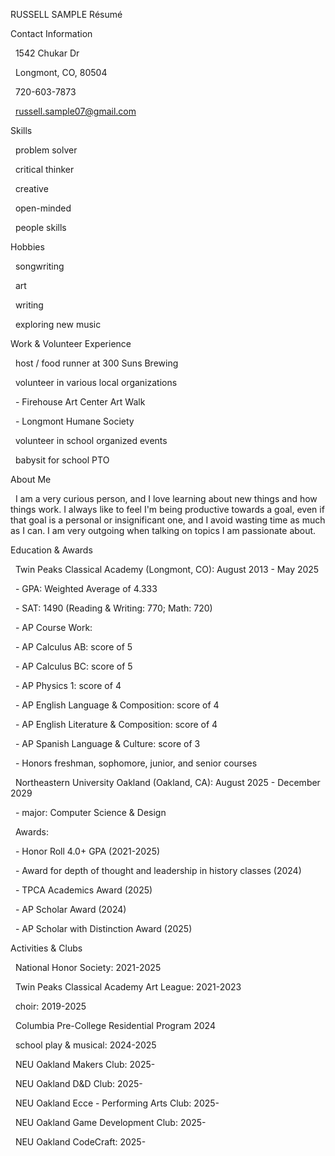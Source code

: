 RUSSELL SAMPLE Résumé



Contact Information

&nbsp;  1542 Chukar Dr

&nbsp;  Longmont, CO, 80504



&nbsp;  720-603-7873

&nbsp;  russell.sample07@gmail.com



Skills

&nbsp;  problem solver

&nbsp;  critical thinker

&nbsp;  creative

&nbsp;  open-minded

&nbsp;  people skills



Hobbies

&nbsp;  songwriting

&nbsp;  art

&nbsp;  writing

&nbsp;  exploring new music



Work \& Volunteer Experience

&nbsp;  host / food runner at 300 Suns Brewing

&nbsp;  volunteer in various local organizations

&nbsp;  - Firehouse Art Center Art Walk

&nbsp;  - Longmont Humane Society

&nbsp;  volunteer in school organized events

&nbsp;  babysit for school PTO



About Me

&nbsp;  I am a very curious person, and I love learning about new things and how things work. I always like to feel I'm being productive towards a goal, even if that goal is a personal or insignificant one, and I avoid wasting time as much as I can. I am very outgoing when talking on topics I am passionate about.



Education \& Awards

&nbsp;  Twin Peaks Classical Academy (Longmont, CO): August 2013 - May 2025

&nbsp;  - GPA: Weighted Average of 4.333

&nbsp;  - SAT: 1490 (Reading \& Writing: 770; Math: 720)

&nbsp;  - AP Course Work:

&nbsp;    - AP Calculus AB: score of 5

&nbsp;    - AP Calculus BC: score of 5

&nbsp;    - AP Physics 1: score of 4

&nbsp;    - AP English Language \& Composition: score of 4

&nbsp;    - AP English Literature \& Composition: score of 4

&nbsp;    - AP Spanish Language \& Culture: score of 3

&nbsp;  - Honors freshman, sophomore, junior, and senior courses

&nbsp;  Northeastern University Oakland (Oakland, CA): August 2025 - December 2029

&nbsp;  - major: Computer Science & Design

&nbsp;  Awards:

&nbsp;  - Honor Roll 4.0+ GPA (2021-2025)

&nbsp;  - Award for depth of thought and leadership in history classes (2024)

&nbsp;  - TPCA Academics Award (2025)

&nbsp;  - AP Scholar Award (2024)

&nbsp;  - AP Scholar with Distinction Award (2025)



Activities \& Clubs

&nbsp;  National Honor Society: 2021-2025

&nbsp;  Twin Peaks Classical Academy Art League: 2021-2023

&nbsp;  choir: 2019-2025

&nbsp;  Columbia Pre-College Residential Program 2024

&nbsp;  school play \& musical: 2024-2025

&nbsp;  NEU Oakland Makers Club: 2025-

&nbsp;  NEU Oakland D\&D Club: 2025-

&nbsp;  NEU Oakland Ecce - Performing Arts Club: 2025-

&nbsp;  NEU Oakland Game Development Club: 2025-

&nbsp;  NEU Oakland CodeCraft: 2025-

